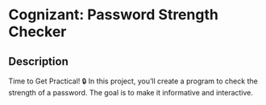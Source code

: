 # Cognizant: Password Strength Checker

## Description

Time to Get Practical! 🔒
In this project, you’ll create a program to check the strength of a password. The goal is to make it informative and interactive.
